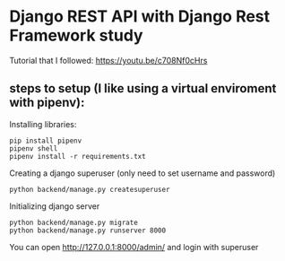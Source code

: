 # Django REST API with Django Rest Framework study 
Tutorial that I followed: https://youtu.be/c708Nf0cHrs

## steps to setup (I like using a virtual enviroment with pipenv):

Installing libraries:

```shell
pip install pipenv
pipenv shell
pipenv install -r requirements.txt
```

Creating a django superuser (only need to set username and password)

```shell
python backend/manage.py createsuperuser
```

Initializing django server

```shell
python backend/manage.py migrate
python backend/manage.py runserver 8000
```

You can open http://127.0.0.1:8000/admin/ and login with superuser


